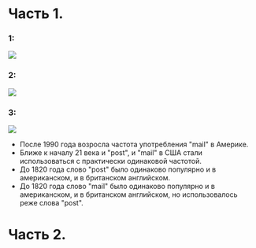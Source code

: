 # Часть 1. 

### 1:
![](https://sun1-7.userapi.com/c840735/v840735381/88f52/TzJYJkOj2r0.jpg)

### 2:
![](https://sun1-9.userapi.com/c840735/v840735381/88f5b/aRLc4MQ1CE0.jpg)

### 3:
![](https://sun1-13.userapi.com/c840735/v840735381/88f64/X1u8SRaLXQE.jpg)

+ После 1990 года возросла частота употребления "mail" в Америке. 
+ Ближе к началу 21 века и "post", и "mail" в США стали использоваться с практически одинаковой частотой.  
+ До 1820 года слово "post" было одинаково популярно и в американском, и в британском английском. 
+ До 1820 года слово "mail" было одинаково популярно и в американском, и в британском английском, но использовалось реже слова "post".

# Часть 2. 
